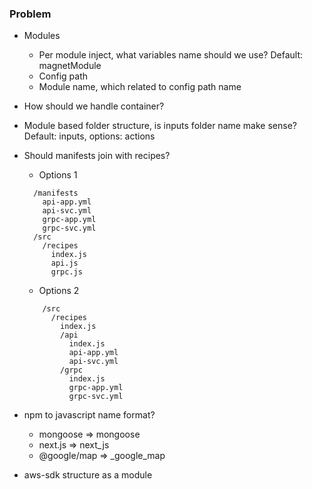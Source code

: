 ### Problem

- Modules
  - Per module inject, what variables name should we use? Default: magnetModule
  - Config path
  - Module name, which related to config path name
- How should we handle container?
- Module based folder structure, is inputs folder name make sense? Default: inputs, options: actions
- Should manifests join with recipes?

  - Options 1

  ```
    /manifests
      api-app.yml
      api-svc.yml
      grpc-app.yml
      grpc-svc.yml
    /src
      /recipes
        index.js
        api.js
        grpc.js
  ```

  - Options 2

  ```
      /src
        /recipes
          index.js
          /api
            index.js
            api-app.yml
            api-svc.yml
          /grpc
            index.js
            grpc-app.yml
            grpc-svc.yml
  ```

- npm to javascript name format?
  - mongoose => mongoose
  - next.js => next_js
  - @google/map => \_google_map
- aws-sdk structure as a module
